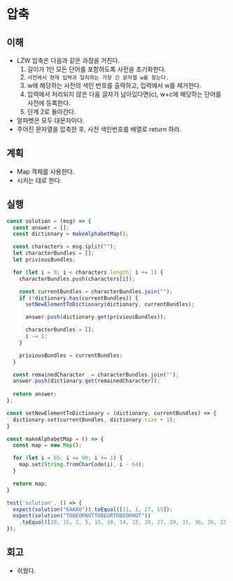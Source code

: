 # 압축

## 이해

- LZW 압축은 다음과 같은 과정을 거친다.
  1. 길이가 1인 모든 단어를 포함하도록 사전을 초기화한다.
  2. `사전에서 현재 입력과 일치하는 가장 긴 문자열 w를 찾는다.`
  3. w에 해당하는 사전의 색인 번호를 출력하고, 입력에서 w를 제거한다.
  4. 입력에서 처리되지 않은 다음 글자가 남아있다면(c), w+c에 해당하는 단어를 사전에 등록한다.
  5. 단계 2로 돌아간다.
- 알파벳은 모두 대문자이다.
- 주어진 문자열을 압축한 후, 사전 색인번호를 배열로 return 하라.

## 계획

- Map 객체를 사용한다.
- 시키는 대로 한다.

## 실행

```javascript
const solution = (msg) => {
  const answer = [];
  const dictionary = makeAlphabetMap();

  const characters = msg.split("");
  let characterBundles = [];
  let priviousBundles;

  for (let i = 0; i < characters.length; i += 1) {
    characterBundles.push(characters[i]);

    const currentBundles = characterBundles.join("");
    if (!dictionary.has(currentBundles)) {
      setNewElementToDictionary(dictionary, currentBundles);

      answer.push(dictionary.get(priviousBundles));

      characterBundles = [];
      i -= 1;
    }

    priviousBundles = currentBundles;
  }

  const remainedCharacter  = characterBundles.join("");
  answer.push(dictionary.get(remainedCharacter));
  
  return answer;
};

const setNewElementToDictionary = (dictionary, currentBundles) => {
  dictionary.set(currentBundles, dictionary.size + 1);
}

const makeAlphabetMap = () => {
  const map = new Map();

  for (let i = 65; i <= 90; i += 1) {
    map.set(String.fromCharCode(i), i - 64);
  }

  return map;
}

test('solution', () => {
  expect(solution("KAKAO")).toEqual([11, 1, 27, 15]);
  expect(solution("TOBEORNOTTOBEORTOBEORNOT"))
    .toEqual([20, 15, 2, 5, 15, 18, 14, 15, 20, 27, 29, 31, 36, 30, 32, 34]);
});
```

## 회고

- 쉬웠다.
